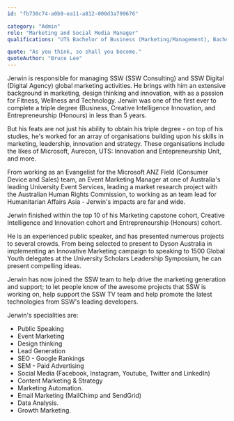 ```yaml
---
id: "fb730c74-a0b9-ea11-a812-000d3a799676"

category: "Admin"
role: "Marketing and Social Media Manager"
qualifications: "UTS Bachelor of Business (Marketing/Management), Bachelor of Creative Intelligence and Innovation, Bachelor of Entrepreneurship (Honours)"

quote: "As you think, so shall you become."
quoteAuthor: "Bruce Lee"
---
```


[Editing your profile]: https://github.com/SSWConsulting/People/wiki/3.-Editing-your-profile

Jerwin is responsible for managing SSW (SSW Consulting) and SSW Digital (Digital Agency) global marketing activities. He brings with him an extensive background in marketing, design thinking and innovation, with as a passion for Fitness, Wellness and Technology. Jerwin was one of the first ever to complete a triple degree (Business, Creative Intelligence Innovation, and Entrepreneurship (Honours) in less than 5 years.

But his feats are not just his ability to obtain his triple degree - on top of his studies, he's worked for an array of organisations building upon his skills in marketing, leadership, innovation and strategy. These organisations include the likes of Microsoft, Aurecon, UTS: Innovation and Entepreneurship Unit, and more. 

From working as an Evangelist for the Microsoft ANZ Field (Consumer Device and Sales) team, an Event Marketing Manager at one of Australia's leading University Event Services,  leading a  market research project with the Australian Human Rights Commission, to working as an team lead for Humanitarian Affairs Asia - Jerwin's impacts are far and wide.

Jerwin finished within the top 10 of his Marketing capstone cohort, Creative Intelligence and Innovation cohort and Entrepreneurship (Honours) cohort. 

He is an experienced public speaker, and  has presented numerous projects to several crowds. From being selected to present to Dyson Australia in implementing an Innovative Marketing campaign to speaking to 1500 Global Youth delegates at the University Scholars Leadership Symposium, he can present compelling ideas. 

Jerwin has now joined the SSW team to help drive the marketing generation and support; to let people know of the awesome projects that SSW is working on, help support the SSW TV team and help promote the latest technologies from SSW's leading developers. 

Jerwin's specialities are:
* Public Speaking
* Event Marketing
* Design thinking
* Lead Generation
* SEO - Google Rankings
* SEM - Paid Advertising
* Social Media (Facebook, Instagram, Youtube, Twitter and LinkedIn)
* Content Marketing & Strategy
* Marketing Automation.
* Email Marketing (MailChimp and SendGrid)
* Data Analysis.
* Growth Marketing. 
